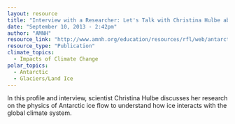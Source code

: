 ```yaml
---
layout: resource
title: "Interview with a Researcher: Let's Talk with Christina Hulbe about Studying Ice Flows for Clues to Climate Change"
date: "September 10, 2013 - 2:42pm"
author: "AMNH"
resource_link: "http://www.amnh.org/education/resources/rfl/web/antarctica/i_hulbe.html"
resource_type: "Publication"
climate_topics:
  - Impacts of Climate Change
polar_topics:
  - Antarctic
  - Glaciers/Land Ice
---
```


In this profile and interview, scientist Christina Hulbe discusses her research on the physics of Antarctic ice flow to understand how ice interacts with the global climate system.